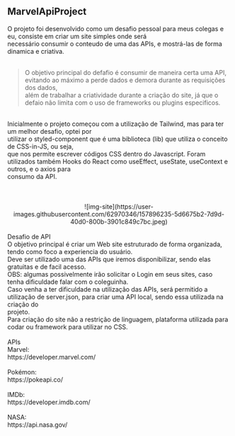## MarvelApiProject<br>
O projeto foi desenvolvido como um desafio pessoal para meus colegas e eu, consiste em criar um site simples onde será<br>
necessário consumir o conteudo de uma das APIs, e mostrá-las de forma dinamica e criativa.<br>
<br>
> O objetivo principal do defafio é consumir de maneira certa uma API, evitando ao máximo a perde dados e demora durante as requisições dos dados,<br>
além de trabalhar a criatividade durante a criação do site, já que o defaio não limita com o uso de frameworks ou plugins especificos.<br>
<br>
Inicialmente o projeto começou com a utilização de Tailwind, mas para ter um melhor desafio, optei por<br>
utilizar o styled-component que é uma biblioteca (lib) que utiliza o conceito de CSS-in-JS, ou seja,<br>
que nos permite escrever códigos CSS dentro do Javascript. Foram utilizados também Hooks do React como useEffect, useState, useContext e outros, e o axios para <br>consumo da API.<br>
<br>
<br>
<br>
<div align="center">
![img-site](https://user-images.githubusercontent.com/62970346/157896235-5d6675b2-7d9d-40d0-800b-3901c849c7bc.jpeg)
</div>
<br>
Desafio de API<br>
O objetivo principal é criar um Web site estruturado de forma organizada, tendo como foco a experiencia do usuário.<br>
Deve ser utilizado uma das APIs que iremos disponibilizar, sendo elas gratuitas e de facil acesso.<br>
OBS: algumas possivelmente irão solicitar o Login em seus sites, caso tenha dificuldade falar com o coleguinha.<br>
Caso venha a ter dificuldade na utilização das APIs, será permitido a utilização de server.json, para criar uma API local, sendo essa utilizada na criação do<br>
projeto.<br>
Para criação do site não a restrição de linguagem, plataforma utilizada para codar ou framework para utilizar no CSS.<br>
<br>
APIs<br>
Marvel:<br>
https://developer.marvel.com/<br>
<br>
Pokémon:<br>
https://pokeapi.co/<br>
<br>
IMDb:<br>
https://developer.imdb.com/<br>
<br>
NASA:<br>
https://api.nasa.gov/<br>
<br>
